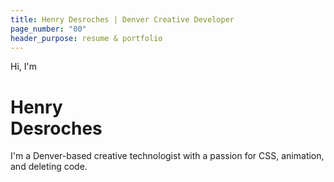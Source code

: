 ```yaml
---
title: Henry Desroches | Denver Creative Developer
page_number: "00"
header_purpose: resume & portfolio
---
```

Hi, I'm

<h1>Henry <br /> Desroches</h1>

I'm a Denver-based creative technologist with a passion for CSS, animation,
and deleting code.